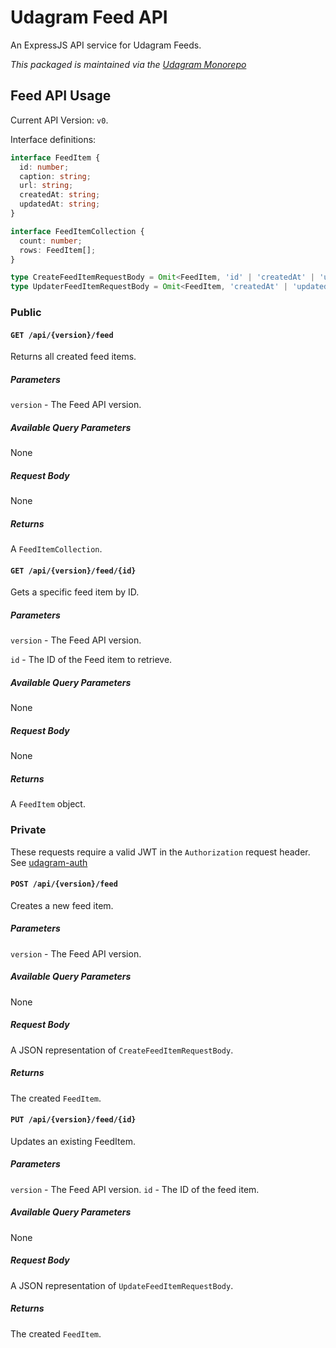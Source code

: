 # Udagram Feed API
An ExpressJS API service for Udagram Feeds.

_This packaged is maintained via the [Udagram Monorepo](https://github.com/Drew-Kimberly/Udagram)_

## Feed API Usage
Current API Version: `v0`.

Interface definitions:
```typescript
interface FeedItem {
  id: number;
  caption: string;
  url: string;
  createdAt: string;
  updatedAt: string;
}

interface FeedItemCollection {
  count: number;
  rows: FeedItem[];
}

type CreateFeedItemRequestBody = Omit<FeedItem, 'id' | 'createdAt' | 'updatedAt'>;
type UpdaterFeedItemRequestBody = Omit<FeedItem, 'createdAt' | 'updatedAt'>;
```

### Public

#### `GET /api/{version}/feed`
Returns all created feed items.
##### Parameters
`version` - The Feed API version.
##### Available Query Parameters
None
##### Request Body
None
##### Returns
A `FeedItemCollection`.

#### `GET /api/{version}/feed/{id}`
Gets a specific feed item by ID.
##### Parameters
`version` - The Feed API version.

`id` - The ID of the Feed item to retrieve.
##### Available Query Parameters
None
##### Request Body
None
##### Returns
A `FeedItem` object.

### Private
These requests require a valid JWT in the `Authorization` request header.
See [udagram-auth](https://github.com/Drew-Kimberly/udagram-auth)

#### `POST /api/{version}/feed`
Creates a new feed item.
##### Parameters
`version` - The Feed API version.
##### Available Query Parameters
None
##### Request Body
A JSON representation of `CreateFeedItemRequestBody`.
##### Returns
The created `FeedItem`.

#### `PUT /api/{version}/feed/{id}`
Updates an existing FeedItem.
##### Parameters
`version` - The Feed API version.
`id` - The ID of the feed item.
##### Available Query Parameters
None
##### Request Body
A JSON representation of `UpdateFeedItemRequestBody`.
##### Returns
The created `FeedItem`.
